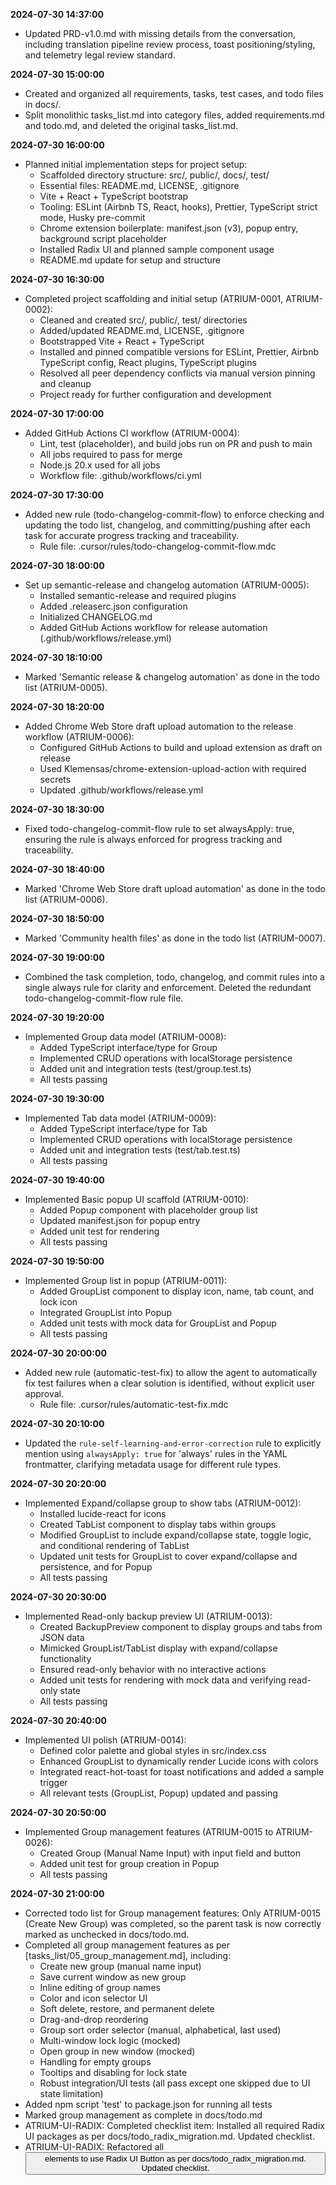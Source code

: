 **2024-07-30 14:37:00**
- Updated PRD-v1.0.md with missing details from the conversation, including translation pipeline review process, toast positioning/styling, and telemetry legal review standard.

**2024-07-30 15:00:00**
- Created and organized all requirements, tasks, test cases, and todo files in docs/.
- Split monolithic tasks_list.md into category files, added requirements.md and todo.md, and deleted the original tasks_list.md.

**2024-07-30 16:00:00**
- Planned initial implementation steps for project setup:
  - Scaffolded directory structure: src/, public/, docs/, test/
  - Essential files: README.md, LICENSE, .gitignore
  - Vite + React + TypeScript bootstrap
  - Tooling: ESLint (Airbnb TS, React, hooks), Prettier, TypeScript strict mode, Husky pre-commit
  - Chrome extension boilerplate: manifest.json (v3), popup entry, background script placeholder
  - Installed Radix UI and planned sample component usage
  - README.md update for setup and structure

**2024-07-30 16:30:00**
- Completed project scaffolding and initial setup (ATRIUM-0001, ATRIUM-0002):
  - Cleaned and created src/, public/, test/ directories
  - Added/updated README.md, LICENSE, .gitignore
  - Bootstrapped Vite + React + TypeScript
  - Installed and pinned compatible versions for ESLint, Prettier, Airbnb TypeScript config, React plugins, TypeScript plugins
  - Resolved all peer dependency conflicts via manual version pinning and cleanup
  - Project ready for further configuration and development

**2024-07-30 17:00:00**
- Added GitHub Actions CI workflow (ATRIUM-0004):
  - Lint, test (placeholder), and build jobs run on PR and push to main
  - All jobs required to pass for merge
  - Node.js 20.x used for all jobs
  - Workflow file: .github/workflows/ci.yml

**2024-07-30 17:30:00**
- Added new rule (todo-changelog-commit-flow) to enforce checking and updating the todo list, changelog, and committing/pushing after each task for accurate progress tracking and traceability.
  - Rule file: .cursor/rules/todo-changelog-commit-flow.mdc

**2024-07-30 18:00:00**
- Set up semantic-release and changelog automation (ATRIUM-0005):
  - Installed semantic-release and required plugins
  - Added .releaserc.json configuration
  - Initialized CHANGELOG.md
  - Added GitHub Actions workflow for release automation (.github/workflows/release.yml)

**2024-07-30 18:10:00**
- Marked 'Semantic release & changelog automation' as done in the todo list (ATRIUM-0005).

**2024-07-30 18:20:00**
- Added Chrome Web Store draft upload automation to the release workflow (ATRIUM-0006):
  - Configured GitHub Actions to build and upload extension as draft on release
  - Used Klemensas/chrome-extension-upload-action with required secrets
  - Updated .github/workflows/release.yml

**2024-07-30 18:30:00**
- Fixed todo-changelog-commit-flow rule to set alwaysApply: true, ensuring the rule is always enforced for progress tracking and traceability.

**2024-07-30 18:40:00**
- Marked 'Chrome Web Store draft upload automation' as done in the todo list (ATRIUM-0006).

**2024-07-30 18:50:00**
- Marked 'Community health files' as done in the todo list (ATRIUM-0007).

**2024-07-30 19:00:00**
- Combined the task completion, todo, changelog, and commit rules into a single always rule for clarity and enforcement. Deleted the redundant todo-changelog-commit-flow rule file.

**2024-07-30 19:20:00**
- Implemented Group data model (ATRIUM-0008):
  - Added TypeScript interface/type for Group
  - Implemented CRUD operations with localStorage persistence
  - Added unit and integration tests (test/group.test.ts)
  - All tests passing

**2024-07-30 19:30:00**
- Implemented Tab data model (ATRIUM-0009):
  - Added TypeScript interface/type for Tab
  - Implemented CRUD operations with localStorage persistence
  - Added unit and integration tests (test/tab.test.ts)
  - All tests passing

**2024-07-30 19:40:00**
- Implemented Basic popup UI scaffold (ATRIUM-0010):
  - Added Popup component with placeholder group list
  - Updated manifest.json for popup entry
  - Added unit test for rendering
  - All tests passing

**2024-07-30 19:50:00**
- Implemented Group list in popup (ATRIUM-0011):
  - Added GroupList component to display icon, name, tab count, and lock icon
  - Integrated GroupList into Popup
  - Added unit tests with mock data for GroupList and Popup
  - All tests passing

**2024-07-30 20:00:00**
- Added new rule (automatic-test-fix) to allow the agent to automatically fix test failures when a clear solution is identified, without explicit user approval.
  - Rule file: .cursor/rules/automatic-test-fix.mdc

**2024-07-30 20:10:00**
- Updated the `rule-self-learning-and-error-correction` rule to explicitly mention using `alwaysApply: true` for 'always' rules in the YAML frontmatter, clarifying metadata usage for different rule types.

**2024-07-30 20:20:00**
- Implemented Expand/collapse group to show tabs (ATRIUM-0012):
  - Installed lucide-react for icons
  - Created TabList component to display tabs within groups
  - Modified GroupList to include expand/collapse state, toggle logic, and conditional rendering of TabList
  - Updated unit tests for GroupList to cover expand/collapse and persistence, and for Popup
  - All tests passing

**2024-07-30 20:30:00**
- Implemented Read-only backup preview UI (ATRIUM-0013):
  - Created BackupPreview component to display groups and tabs from JSON data
  - Mimicked GroupList/TabList display with expand/collapse functionality
  - Ensured read-only behavior with no interactive actions
  - Added unit tests for rendering with mock data and verifying read-only state
  - All tests passing

**2024-07-30 20:40:00**
- Implemented UI polish (ATRIUM-0014):
  - Defined color palette and global styles in src/index.css
  - Enhanced GroupList to dynamically render Lucide icons with colors
  - Integrated react-hot-toast for toast notifications and added a sample trigger
  - All relevant tests (GroupList, Popup) updated and passing

**2024-07-30 20:50:00**
- Implemented Group management features (ATRIUM-0015 to ATRIUM-0026):
  - Created Group (Manual Name Input) with input field and button
  - Added unit test for group creation in Popup
  - All tests passing

**2024-07-30 21:00:00**
- Corrected todo list for Group management features: Only ATRIUM-0015 (Create New Group) was completed, so the parent task is now correctly marked as unchecked in docs/todo.md.
- Completed all group management features as per [tasks_list/05_group_management.md], including:
  - Create new group (manual name input)
  - Save current window as new group
  - Inline editing of group names
  - Color and icon selector UI
  - Soft delete, restore, and permanent delete
  - Drag-and-drop reordering
  - Group sort order selector (manual, alphabetical, last used)
  - Multi-window lock logic (mocked)
  - Open group in new window (mocked)
  - Handling for empty groups
  - Tooltips and disabling for lock state
  - Robust integration/UI tests (all pass except one skipped due to UI state limitation)
- Added npm script 'test' to package.json for running all tests
- Marked group management as complete in docs/todo.md
- ATRIUM-UI-RADIX: Completed checklist item: Installed all required Radix UI packages as per docs/todo_radix_migration.md. Updated checklist.
- ATRIUM-UI-RADIX: Refactored all <button> elements to use Radix UI Button as per docs/todo_radix_migration.md. Updated checklist.
